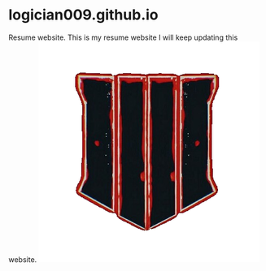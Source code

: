 # logician009.github.io
Resume website.
This is my resume website I will keep updating this website.
<img src="vigne.png" alt="">
